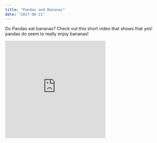 ```yaml
---
title: "Pandas and Bananas"
date: "2017-08-21"
---
```


Do Pandas eat bananas? Check out this short video that shows that yes! pandas do seem to really enjoy bananas!

<iframe width="325" height="315" src="https://www.youtube.com/embed/4SZl1r2O_bY" frameborder="0" allowfullscreen></iframe>
